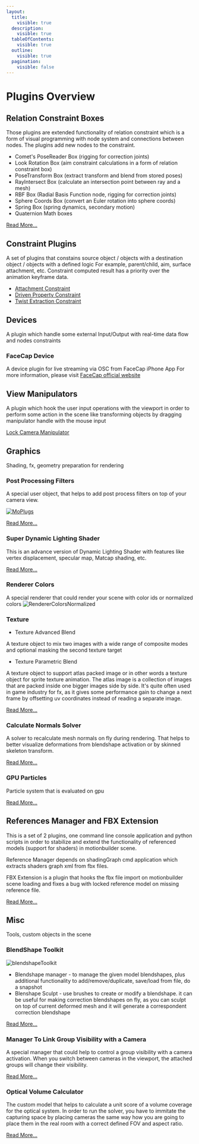 ```yaml
---
layout:
  title:
    visible: true
  description:
    visible: true
  tableOfContents:
    visible: true
  outline:
    visible: true
  pagination:
    visible: false
---
```


# Plugins Overview

## Relation Constraint Boxes

Those plugins are extended functionality of relation constraint which is a form of visual programming with node system and connections between nodes. The plugins add new nodes to the constraint.

* Comet's PoseReader Box (rigging for correction joints)
* Look Rotation Box (aim constraint calculations in a form of relation constraint box)
* PoseTransform Box (extract transform and blend from stored poses)
* RayIntersect Box (calculate an intersection point between ray and a mesh)
* RBF Box (Radial Basis Function node, rigging for correction joints)
* Sphere Coords Box (convert an Euler rotation into sphere coords)
* Spring Box (spring dynamics, secondary motion)
* Quaternion Math boxes

[Read More...](relationboxes.md)

## Constraint Plugins

A set of plugins that constains source object / objects with a destination object / objects with a defined logic For example, parent/child, aim, surface attachment, etc. Constraint computed result has a priority over the animation keyframe data.

* [Attachment Constraint](attachmentconstraint.md)
* [Driven Property Constraint](drivenpropertyconstraint.md)
* [Twist Extraction Constraint](constraint\_twistextraction.md)

## Devices

A plugin which handle some external Input/Output with real-time data flow and nodes constraints

### FaceCap Device

A device plugin for live streaming via OSC from FaceCap iPhone App For more information, please visit [FaceCap official website](https://bannaflak.com/face-cap/index.html)

## View Manipulators

A plugin which hook the user input operations with the viewport in order to perform some action in the scene like transforming objects by dragging manipulator handle with the mouse input

[Lock Camera Manipulator](manipulator\_lockcamera.md)

## Graphics

Shading, fx, geometry preparation for rendering

### Post Processing Filters

A special user object, that helps to add post process filters on top of your camera view.

[![MoPlugs](https://github.com/Neill3d/MoBu/blob/master/Documentation/Images/Bryan\_usecase.jpg)](../../)

[Read More...](postprocessingeffects.md)

### Super Dynamic Lighting Shader

This is an advance version of Dynamic Lighting Shader with features like vertex displacement, specular map, Matcap shading, etc.

[Read More...](shader\_superdynamiclighting.md)

### Renderer Colors

A special renderer that could render your scene with color ids or normalized colors ![RendererColorsNormalized](../../Plugins/renderer\_colors\_normalized.jpg)

### Texture

* Texture Advanced Blend

A texture object to mix two images with a wide range of composite modes and optional masking the second texture target

* Texture Parametric Blend

A texture object to support atlas packed image or in other words a texture object for sprite texture animation. The atlas image is a collection of images that are packed inside one bigger images side by side. It's quite often used in game industry for fx, as it gives some performance gain to change a next frame by offsetting uv coordinates instead of reading a separate image.

[Read More...](textures.md)

### Calculate Normals Solver

A solver to recalculate mesh normals on fly during rendering. That helps to better visualize deformations from blendshape activation or by skinned skeleton transform.

[Read More...](solvercalculatenormals.md)

### GPU Particles

Particle system that is evaluated on gpu

[Read More...](gpuparticlesshader.md)

## References Manager and FBX Extension

This is a set of 2 plugins, one command line console application and python scripts in order to stabilize and extend the functionality of referenced models (support for shaders) in motionbuilder scene.

Reference Manager depends on shadingGraph cmd application which extracts shaders graph xml from fbx files.

FBX Extension is a plugin that hooks the fbx file import on motionbuilder scene loading and fixes a bug with locked reference model on missing reference file.

[Read More...](referencesmanager.md)

## Misc

Tools, custom objects in the scene

### BlendShape Toolkit

![blendshapeToolkit](../../Plugins/tool\_sculpt\_brush.jpg)

* Blendshape manager - to manage the given model blendshapes, plus additional functionality to add/remove/duplicate, save/load from file, do a snapshot
* Blenshape Sculpt - use brushes to create or modify a blendshape. it can be useful for making correction blendshapes on fly, as you can sculpt on top of current deformed mesh and it will generate a correspondent correction blendshape

[Read More...](blendshapetoolkit.md)

### Manager To Link Group Visibility with a Camera

A special manager that could help to control a group visibility with a camera activation. When you switch between cameras in the viewport, the attached groups will change their visibility.

[Read More...](cameralinksgroupvisibility.md)

### Optical Volume Calculator

The custom model that helps to calculate a unit score of a volume coverage for the optical system. In order to run the solver, you have to immitate the capturing space by placing cameras the same way how you are going to place them in the real room with a correct defined FOV and aspect ratio.

[Read More...](opticalvolumecalculator.md)
